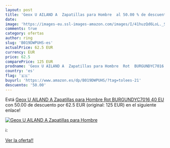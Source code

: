 ```yaml
---
layout: post
title: 'Geox U AILAND A  Zapatillas para Hombre  al 50.00 % de descuento'
date: 
image: 'https://images-eu.ssl-images-amazon.com/images/I/41huzQd6LoL._SL200_.jpg'
comments: true
category: ofertas
author: ring
slug: 'B019DWPUHS-es'
actualPrice: 62.5 EUR
currency: EUR
price: 62.5
comparePrice: 125 EUR
prodname: 'Geox U AILAND A  Zapatillas para Hombre  Rot  BURGUNDYC7016   40 EU'
country: 'es'
flag: '🇪🇸'
buyurl: 'https://www.amazon.es/dp/B019DWPUHS/?tag=tolees-21'
descuento: '50.00'
---
```


Está [Geox U AILAND A  Zapatillas para Hombre  Rot  BURGUNDYC7016   40 EU](https://www.amazon.es/dp/B019DWPUHS/?tag=tolees-21) con 50.00 de descuento por 62.5 EUR (original: 125 EUR) en el siguiente enlace!

[![Geox U AILAND A  Zapatillas para Hombre ](https://images-eu.ssl-images-amazon.com/images/I/41huzQd6LoL._SL200_.jpg)](https://www.amazon.es/dp/B019DWPUHS/?tag=tolees-21)

ℹ️:


[Ver la oferta!!](https://www.amazon.es/dp/B019DWPUHS/?tag=tolees-21)

